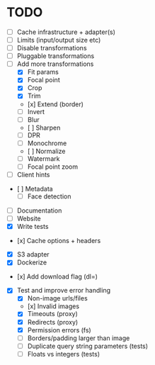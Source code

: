 # TODO

- [ ] Cache infrastructure + adapter(s)
- [ ] Limits (input/output size etc)
- [ ] Disable transformations
- [ ] Pluggable transformations
- [ ] Add more transformations
  - [x] Fit params
  - [x] Focal point
  - [x] Crop
  - [x] Trim
  - [x] Extend (border)
  - [ ] Invert
  - [ ] Blur
  - [ ] Sharpen
  - [ ] DPR
  - [ ] Monochrome
  - [ ] Normalize
  - [ ] Watermark
  - [ ] Focal point zoom
- [ ] Client hints
- [ ] Metadata
  - [ ] Face detection
- [ ] Documentation
- [ ] Website
- [x] Write tests
- [x] Cache options + headers
- [x] S3 adapter
- [x] Dockerize
- [x] Add download flag (dl=<filename>)
- [x] Test and improve error handling
  - [x] Non-image urls/files
  - [x] Invalid images
  - [x] Timeouts (proxy)
  - [x] Redirects (proxy)
  - [x] Permission errors (fs)
  - [ ] Borders/padding larger than image
  - [ ] Duplicate query string parameters (tests)
  - [ ] Floats vs integers (tests)
